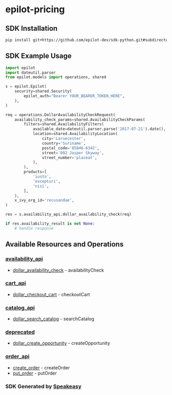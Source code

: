 # epilot-pricing

<!-- Start SDK Installation -->
## SDK Installation

```bash
pip install git+https://github.com/epilot-dev/sdk-python.git#subdirectory=pricing
```
<!-- End SDK Installation -->

## SDK Example Usage
<!-- Start SDK Example Usage -->
```python
import epilot
import dateutil.parser
from epilot.models import operations, shared

s = epilot.Epilot(
    security=shared.Security(
        epilot_auth="Bearer YOUR_BEARER_TOKEN_HERE",
    ),
)

req = operations.DollarAvailabilityCheckRequest(
    availability_check_params=shared.AvailabilityCheckParams(
        filters=shared.AvailabilityFilters(
            available_date=dateutil.parser.parse('2017-07-21').date(),
            location=shared.AvailabilityLocation(
                city='Laruecester',
                country='Suriname',
                postal_code='85846-6342',
                street='092 Jasper Skyway',
                street_number='placeat',
            ),
        ),
        products=[
            'iusto',
            'excepturi',
            'nisi',
        ],
    ),
    x_ivy_org_id='recusandae',
)

res = s.availability_api.dollar_availability_check(req)

if res.availability_result is not None:
    # handle response
```
<!-- End SDK Example Usage -->

<!-- Start SDK Available Operations -->
## Available Resources and Operations


### [availability_api](docs/availabilityapi/README.md)

* [dollar_availability_check](docs/availabilityapi/README.md#dollar_availability_check) - availabilityCheck

### [cart_api](docs/cartapi/README.md)

* [dollar_checkout_cart](docs/cartapi/README.md#dollar_checkout_cart) - checkoutCart

### [catalog_api](docs/catalogapi/README.md)

* [dollar_search_catalog](docs/catalogapi/README.md#dollar_search_catalog) - searchCatalog

### [deprecated](docs/deprecated/README.md)

* [dollar_create_opportunity](docs/deprecated/README.md#dollar_create_opportunity) - createOpportunity

### [order_api](docs/orderapi/README.md)

* [create_order](docs/orderapi/README.md#create_order) - createOrder
* [put_order](docs/orderapi/README.md#put_order) - putOrder
<!-- End SDK Available Operations -->

### SDK Generated by [Speakeasy](https://docs.speakeasyapi.dev/docs/using-speakeasy/client-sdks)
